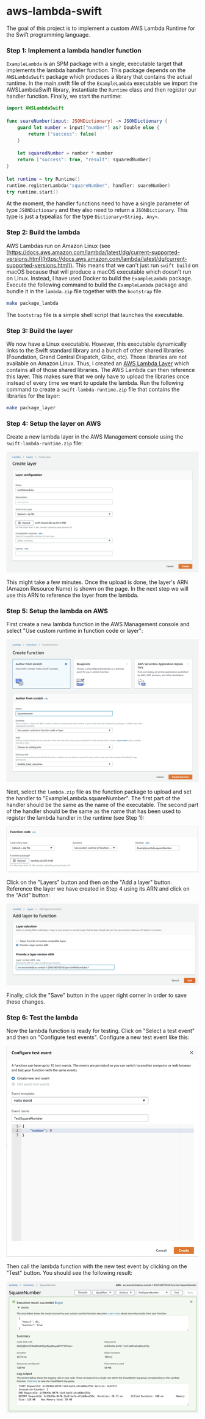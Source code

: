 # aws-lambda-swift

The goal of this project is to implement a custom AWS Lambda Runtime for the Swift programming language.

### Step 1: Implement a lambda handler function
`ExampleLambda` is an SPM package with a single, executable target that implements the lambda handler function.
This package depends on the `AWSLambdaSwift` package which produces a library that contains the actual runtime.
In the main.swift file of the `ExampleLambda` executable we import the AWSLambdaSwift library, instantiate the
`Runtime` class and then register our handler function. Finally, we start the runtime:

```swift
import AWSLambdaSwift

func suareNumber(input: JSONDictionary) -> JSONDictionary {
    guard let number = input["number"] as? Double else {
        return ["success": false]
    }

    let squaredNumber = number * number
    return ["success": true, "result": squaredNumber]
}

let runtime = try Runtime()
runtime.registerLambda("squareNumber", handler: suareNumber)
try runtime.start()
```

At the moment, the handler functions need to have a single parameter of type `JSONDictionary` and they also need to
return a `JSONDictionary`. This type is just a typealias for the type `Dictionary<String, Any>`.

### Step 2: Build the lambda
AWS Lambdas run on Amazon Linux (see [https://docs.aws.amazon.com/lambda/latest/dg/current-supported-versions.html](https://docs.aws.amazon.com/lambda/latest/dg/current-supported-versions.html)).
This means that we can't just run `swift build` on macOS because that will produce a macOS executable which doesn't run on Linux. Instead, I have used Docker to build the `ExampleLambda` package.
Execute the following command to build the `ExampleLambda` package and bundle it in the `lambda.zip` file together with the `bootstrap` file.

```bash
make package_lambda
```

The `bootstrap` file is a simple shell script that launches the executable.

### Step 3: Build the layer
We now have a Linux executable. However, this executable dynamically links to the Swift standard library and a bunch of other shared libraries (Foundation, Grand Central Dispatch, Glibc, etc). Those
libraries are not available on Amazon Linux. Thus, I created an [AWS Lambda Layer](https://docs.aws.amazon.com/lambda/latest/dg/configuration-layers.html) which contains all of those shared libraries.
The AWS Lambda can then reference this layer. This makes sure that we only have to upload the libraries once instead of every time we want to update the lambda. Run the following command
to create a `swift-lambda-runtime.zip` file that contains the libraries for the layer:

```bash
make package_layer
```

### Step 4: Setup the layer on AWS
Create a new lambda layer in the AWS Management console using the `swift-lambda-runtime.zip` file:

![Create a new layer](./resources/create-layer-step-1.png)

This might take a few minutes. Once the upload is done, the layer's ARN (Amazon Resource Name) is shown on the page. In the next step we will use this ARN to reference the layer from the lambda.

### Step 5: Setup the lambda on AWS
First create a new lambda function in the AWS Management console and select "Use custom runtime in function code or layer":

![Create a new lambda function](./resources/create-lambda-step-1.png)

Next, select the `lambda.zip` file as the function package to upload and set the handler to "ExampleLambda.squareNumber". The first part of the handler should be the same as the name of the executable.
The second part of the handler should be the same as the name that has been used to register the lambda handler in the runtime (see Step 1):

![Upload the function package and set the handler](./resources/create-lambda-step-2.png)

Click on the "Layers" button and then on the "Add a layer" button. Reference the layer we have created in Step 4 using its ARN and click on the "Add" button:

![Reference the layer from the lambda](./resources/create-lambda-step-3.png)

Finally, click the "Save" button in the upper right corner in order to save these changes.

### Step 6: Test the lambda
Now the lambda function is ready for testing. Click on "Select a test event" and then on "Configure test events". Configure a new test event like this:

![Create a new test event](./resources/lambda-testing-step-1.png)

Then call the lambda function with the new test event by clicking on the "Test" button. You should
see the following result:

![Successful lambda execution result](./resources/lambda-testing-step-2.png) 